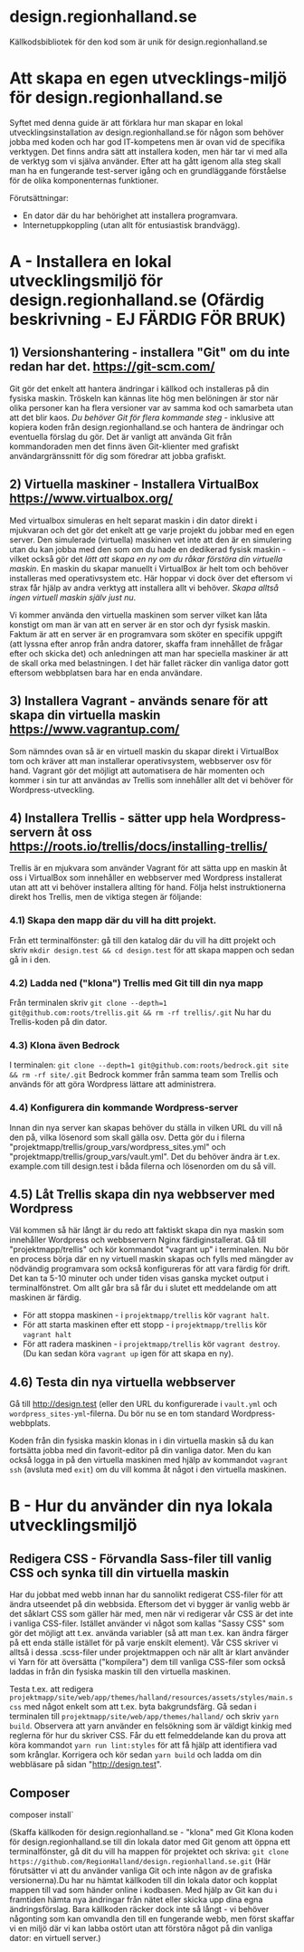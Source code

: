 # design.regionhalland.se
Källkodsbibliotek för den kod som är unik för design.regionhalland.se

# Att skapa en egen utvecklings-miljö för design.regionhalland.se
Syftet med denna guide är att förklara hur man skapar en lokal utvecklingsinstallation av design.regionhalland.se för någon som behöver jobba med koden och har god IT-kompetens men är ovan vid de specifika verktygen. Det finns andra sätt att installera koden, men här tar vi med alla de verktyg som vi själva använder. Efter att ha gått igenom alla steg skall man ha en fungerande test-server igång och en grundläggande förståelse för de olika komponenternas funktioner. 

Förutsättningar: 
- En dator där du har behörighet att installera programvara. 
- Internetuppkoppling (utan allt för entusiastisk brandvägg). 

# A - Installera en lokal utvecklingsmiljö för design.regionhalland.se (Ofärdig beskrivning - EJ FÄRDIG FÖR BRUK)

## 1) Versionshantering - installera "Git" om du inte redan har det. https://git-scm.com/
Git gör det enkelt att hantera ändringar i källkod och installeras på din fysiska maskin. Tröskeln kan kännas lite hög men belöningen är stor när olika personer kan ha flera versioner var av samma kod och samarbeta utan att det blir kaos. *Du behöver Git för flera kommande steg* - inklusive att kopiera koden från design.regionhalland.se och hantera de ändringar och eventuella förslag du gör. Det är vanligt att använda Git från kommandoraden men det finns även Git-klienter med grafiskt användargränssnitt för dig som föredrar att jobba grafiskt.

## 2) Virtuella maskiner - Installera VirtualBox https://www.virtualbox.org/
Med virtualbox simuleras en helt separat maskin i din dator direkt i mjukvaran och det gör det enkelt att ge varje projekt du jobbar med en egen server. Den simulerade (virtuella) maskinen vet inte att den är en simulering utan du kan jobba med den som om du hade en dedikerad fysisk maskin - vilket också gör det *lätt att skapa en ny om du råkar förstöra din virtuella maskin*. En maskin du skapar manuellt i VirtualBox är helt tom och behöver installeras med operativsystem etc. Här hoppar vi dock över det eftersom vi strax får hjälp av andra verktyg att installera allt vi behöver. *Skapa alltså ingen virtuell maskin själv just nu*. 

Vi kommer använda den virtuella maskinen som server vilket kan låta konstigt om man är van att en server är en stor och dyr fysisk maskin. Faktum är att en server är en programvara som sköter en specifik uppgift (att lyssna efter anrop från andra datorer, skaffa fram innehållet de frågar efter och skicka det) och anledningen att man har speciella maskiner är att de skall orka med belastningen. I det här fallet räcker din vanliga dator gott eftersom webbplatsen bara har en enda användare. 

## 3) Installera Vagrant - används senare för att skapa din virtuella maskin https://www.vagrantup.com/
Som nämndes ovan så är en virtuell maskin du skapar direkt i VirtualBox tom och kräver att man installerar operativsystem, webbserver osv för hand. Vagrant gör det möjligt att automatisera de här momenten och kommer i sin tur att användas av Trellis som innehåller allt det vi behöver för Wordpress-utveckling. 

## 4) Installera Trellis - sätter upp hela Wordpress-servern åt oss https://roots.io/trellis/docs/installing-trellis/
Trellis är en mjukvara som använder Vagrant för att sätta upp en maskin åt oss i VirtualBox som innehåller en webbserver med Wordpress installerat utan att att vi behöver installera allting för hand. Följa helst instruktionerna direkt hos Trellis, men de viktiga stegen är följande: 

### 4.1) Skapa den mapp där du vill ha ditt projekt. 
Från ett terminalfönster: gå till den katalog där du vill ha ditt projekt och skriv `mkdir design.test && cd design.test` för att skapa mappen och sedan gå in i den. 

### 4.2) Ladda ned ("klona") Trellis med Git till din nya mapp
Från terminalen skriv `git clone --depth=1 git@github.com:roots/trellis.git && rm -rf trellis/.git` 
Nu har du Trellis-koden på din dator. 

### 4.3) Klona även Bedrock
I terminalen: `git clone --depth=1 git@github.com:roots/bedrock.git site && rm -rf site/.git`
Bedrock kommer från samma team som Trellis och används för att göra Wordpress lättare att administrera. 

### 4.4) Konfigurera din kommande Wordpress-server
Innan din nya server kan skapas behöver du ställa in vilken URL du vill nå den på, vilka lösenord som skall gälla osv. Detta gör du i filerna "projektmapp/trellis/group_vars/wordpress_sites.yml" och "projektmapp/trellis/group_vars/vault.yml". Det du behöver ändra är t.ex. example.com till design.test i båda filerna och lösenorden om du så vill. 

## 4.5) Låt Trellis skapa din nya webbserver med Wordpress
Väl kommen så här långt är du redo att faktiskt skapa din nya maskin som innehåller Wordpress och webbservern Nginx färdiginstallerat. Gå till "projektmapp/trellis" och kör kommandot "vagrant up" i terminalen. Nu bör en process börja där en ny virtuell maskin skapas och fylls med mängder av nödvändig programvara som också konfigureras för att vara färdig för drift. Det kan ta 5-10 minuter och under tiden visas ganska mycket output i terminalfönstret. Om allt går bra så får du i slutet ett meddelande om att maskinen är färdig. 
* För att stoppa maskinen - i `projektmapp/trellis` kör `vagrant halt`.
* För att starta maskinen efter ett stopp - i `projektmapp/trellis` kör `vagrant halt`
* För att radera maskinen - i `projektmapp/trellis` kör `vagrant destroy`. (Du kan sedan köra `vagrant up` igen för att skapa en ny). 

## 4.6) Testa din nya virtuella webbserver
Gå till http://design.test (eller den URL du konfigurerade i `vault.yml` och `wordpress_sites-yml`-filerna. Du bör nu se en tom standard Wordpress-webbplats. 

Koden från din fysiska maskin klonas in i din virtuella maskin så du kan fortsätta jobba med din favorit-editor på din vanliga dator. Men du kan också logga in på den virtuella maskinen med hjälp av kommandot `vagrant ssh` (avsluta med `exit`) om du vill komma åt något i den virtuella maskinen. 

# B - Hur du använder din nya lokala utvecklingsmiljö

## Redigera CSS - Förvandla Sass-filer till vanlig CSS och synka till din virtuella maskin
Har du jobbat med webb innan har du sannolikt redigerat CSS-filer för att ändra utseendet på din webbsida. Eftersom det vi bygger är vanlig webb är det såklart CSS som gäller här med, men när vi redigerar vår CSS är det inte i vanliga CSS-filer. Istället använder vi något som kallas "Sassy CSS" som gör det möjligt att t.ex. använda variabler (så att man t.ex. kan ändra färger på ett enda ställe istället för på varje enskilt element). Vår CSS skriver vi alltså i dessa .scss-filer under projektmappen och när allt är klart använder vi Yarn för att översätta ("kompilera") dem till vanliga CSS-filer som också laddas in från din fysiska maskin till den virtuella maskinen. 

Testa t.ex. att redigera `projektmapp/site/web/app/themes/halland/resources/assets/styles/main.scss` med något enkelt som att t.ex. byta bakgrundsfärg. Gå sedan i terminalen till `projektmapp/site/web/app/themes/halland/` och skriv `yarn build`. Observera att yarn använder en felsökning som är väldigt kinkig med reglerna för hur du skriver CSS. Får du ett felmeddelande kan du prova att köra kommandot `yarn run lint:styles` för att få hjälp att identifiera vad som krånglar. Korrigera och kör sedan `yarn build` och ladda om din webbläsare på sidan "http://design.test". 


## Composer
composer install`

(Skaffa källkoden för design.regionhalland.se - "klona" med Git Klona koden för design.regionhalland.se till din lokala dator med Git genom att öppna ett terminalfönster, gå dit du vill ha mappen för projektet och skriva: `git clone https://github.com/RegionHalland/design.regionhalland.se.git` (Här förutsätter vi att du använder vanliga Git och inte någon av de grafiska versionerna).Du har nu hämtat källkoden till din lokala dator och kopplat mappen till vad som händer online i kodbasen. Med hjälp av Git kan du i framtiden hämta nya ändringar från nätet eller skicka upp dina egna ändringsförslag. Bara källkoden räcker dock inte så långt - vi behöver någonting som kan omvandla den till en fungerande webb, men först skaffar vi en miljö där vi kan labba ostört utan att förstöra något på din vanliga dator: en virtuell server.)
